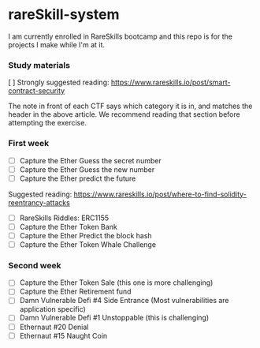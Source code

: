 # rareSkill-system
I am currently enrolled in RareSkills bootcamp and this repo is for the projects I make while I'm at it.

### Study materials

[ ] Strongly suggested reading: https://www.rareskills.io/post/smart-contract-security

The note in front of each CTF says which category it is in, and matches the header in the above article. We recommend reading that section before attempting the exercise.

### First week

- [ ]  Capture the Ether Guess the secret number
- [ ]  Capture the Ether Guess the new number
- [ ]  Capture the Ether predict the future

Suggested reading: https://www.rareskills.io/post/where-to-find-solidity-reentrancy-attacks

- [ ]  RareSkills Riddles: ERC1155
- [ ]  Capture the Ether Token Bank
- [ ]  Capture the Ether Predict the block hash
- [ ]  Capture the Ether Token Whale Challenge

### Second week

- [ ]  Capture the Ether Token Sale (this one is more challenging)
- [ ]  Capture the Ether Retirement fund
- [ ]  Damn Vulnerable Defi #4 Side Entrance (Most vulnerabilities are application specific)
- [ ]  Damn Vulnerable Defi #1 Unstoppable (this is challenging)
- [ ]  Ethernaut #20 Denial
- [ ]  Ethernaut #15 Naught Coin
